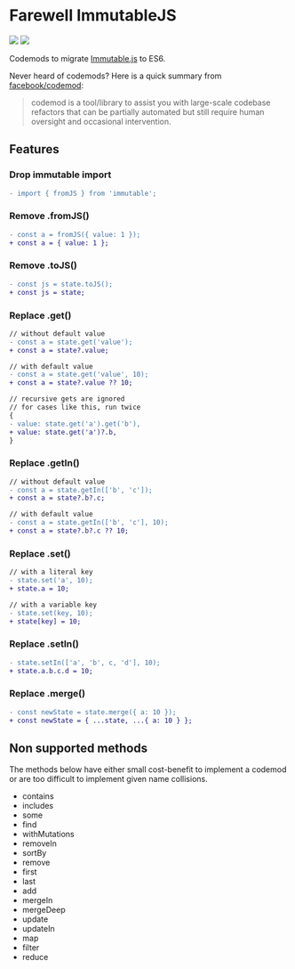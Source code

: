 # Farewell ImmutableJS

![](https://github.com/raphaelbs/farewell-immutablejs/workflows/Node.js%20CI/badge.svg)
![](https://github.com/raphaelbs/farewell-immutablejs/workflows/Node.js%20Package/badge.svg)

Codemods to migrate [Immutable.js](https://github.com/immutable-js/immutable-js) to ES6.

Never heard of codemods? Here is a quick summary from [facebook/codemod](https://github.com/facebook/codemod):

> codemod is a tool/library to assist you with large-scale codebase refactors that can be partially automated but still require human oversight and occasional intervention.

## Features

### Drop immutable import

```diff
- import { fromJS } from 'immutable';
```

### Remove .fromJS()

```diff
- const a = fromJS({ value: 1 });
+ const a = { value: 1 };
```

### Remove .toJS()

```diff
- const js = state.toJS();
+ const js = state;
```

### Replace .get()

```diff
// without default value
- const a = state.get('value');
+ const a = state?.value;

// with default value
- const a = state.get('value', 10);
+ const a = state?.value ?? 10;

// recursive gets are ignored
// for cases like this, run twice
{
- value: state.get('a').get('b'),
+ value: state.get('a')?.b,
}
```

### Replace .getIn()

```diff
// without default value
- const a = state.getIn(['b', 'c']);
+ const a = state?.b?.c;

// with default value
- const a = state.getIn(['b', 'c'], 10);
+ const a = state?.b?.c ?? 10;
```

### Replace .set()

```diff
// with a literal key
- state.set('a', 10);
+ state.a = 10;
```

```diff
// with a variable key
- state.set(key, 10);
+ state[key] = 10;
```

### Replace .setIn()

```diff
- state.setIn(['a', 'b', c, 'd'], 10);
+ state.a.b.c.d = 10;
```

### Replace .merge()

```diff
- const newState = state.merge({ a: 10 });
+ const newState = { ...state, ...{ a: 10 } };
```

## Non supported methods

The methods below have either small cost-benefit to implement a codemod or are too difficult to implement given name collisions.

- contains
- includes
- some
- find
- withMutations
- removeIn
- sortBy
- remove
- first
- last
- add
- mergeIn
- mergeDeep
- update
- updateIn
- map
- filter
- reduce